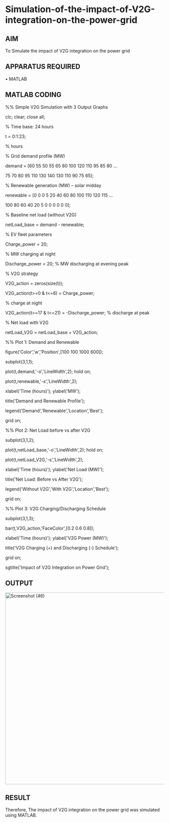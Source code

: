 # Simulation-of-the-impact-of-V2G-integration-on-the-power-grid
## AIM
To Simulate the impact of V2G integration on the power grid

## APPARATUS REQUIRED
•	MATLAB
## MATLAB CODING

%% Simple V2G Simulation with 3 Output Graphs 

clc; clear; close all;

% Time base: 24 hours 

t = 0:1:23;  

% hours 

% Grid demand profile (MW) 

demand = [60 55 50 55 65 80 100 120 110 95 85 80 ... 

75 70 80 95 110 130 140 130 110 90 75 65];

% Renewable generation (MW) – solar midday 

renewable = [0 0 0 5 20 40 60 80 100 110 120 115 ... 

100 80 60 40 20 5 0 0 0 0 0 0]; 

% Baseline net load (without V2G) 

netLoad_base = demand - renewable; 

% EV fleet parameters 

Charge_power = 20; 

% MW charging at night 

Discharge_power = 20;  % MW discharging at evening peak

% V2G strategy 

V2G_action = zeros(size(t)); 

V2G_action(t>=0 & t<=6)  = Charge_power;    

% charge at night 

V2G_action(t>=17 & t<=21) = -Discharge_power; % discharge at peak 

% Net load with V2G 

netLoad_V2G = netLoad_base + V2G_action; 

%% Plot 1: Demand and Renewable 

figure('Color','w','Position',[100 100 1000 600]); 

subplot(3,1,1);

plot(t,demand,'-o','LineWidth',2); hold on; 

plot(t,renewable,'-s','LineWidth',2); 

xlabel('Time (hours)'); ylabel('MW'); 

title('Demand and Renewable Profile'); 

legend('Demand','Renewable','Location','Best'); 

grid on; 

%% Plot 2: Net Load before vs after V2G

subplot(3,1,2); 

plot(t,netLoad_base,'-o','LineWidth',2); hold on; 

plot(t,netLoad_V2G,'-s','LineWidth',2); 

xlabel('Time (hours)'); ylabel('Net Load (MW)'); 

title('Net Load: Before vs After V2G'); 

legend('Without V2G','With V2G','Location','Best'); 

grid on; 

%% Plot 3: V2G Charging/Discharging Schedule 

subplot(3,1,3); 

bar(t,V2G_action,'FaceColor',[0.2 0.6 0.8]);

xlabel('Time (hours)'); ylabel('V2G Power (MW)');

title('V2G Charging (+) and Discharging (-) Schedule');

grid on; 

sgtitle('Impact of V2G Integration on Power Grid');

## OUTPUT

<img width="975" height="607" alt="Screenshot (46)" src="https://github.com/user-attachments/assets/c69a0030-6011-4f9f-ad34-8822cd0d7fbf" />


## RESULT

Therefore, The impact of V2G integration on the power grid was simulated using MATLAB.
